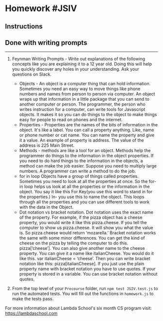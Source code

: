 # Homework #JSIV

## Instructions
## Done with writing prompts
---
1. Feynman Writing Prompts - Write out explanations of the following concepts like you are explaining it to a 12 year old.  Doing this will help you quickly discover any holes in your understanding.  Ask your questions on Slack.
		
	* Objects - An object is a computer thing that can hold information. Sometimes you need an easy way to move things like phone numbers and names from person to person via computer. An object wraps up that information in a little package that you can send to another computer or person. The programmer, the person who writes instruction for a computer, can write tools for Javascript objects. It makes it so you can do things to the object to make things easy for people to read  on phones and the internet.
	* Properties - Properties are the names of the  bits of information in the object. It's like a label. You can call a property anything. Like, name or phone number or cat name. You can name the property and give it a value. An example of property is address. The value of the address is 225 Main Street.
	* Methods - methods are like a tool for an object. Methods help the programmer do things to the information in the object properties. If you need to do hard things to the information in the objects, a method can make the job easier. Suppose you need to multiply large numbers. A programmer can write a method to do the job.
	* for in loop  Objects have a group of things called properties. Sometimes you need to look at all the properties at once. So the for-in loop helps us look at all the properties or the information in the object. You say it like this For Key(you use this word to stand in for the properties.) In- you use this to name the object. This loops through all the properties and you can use different tools to work with the data in the Object.
	* Dot notation vs bracket notation. Dot notation uses the exact name of the property. For example, if the pizza object has a cheese property, you would write it like this pizza.cheese. If you tell the computer to show us pizza.cheese. It will show you what the value is. So pizza.cheese would return ‘mozarella.’ Bracket notation works the same with some minor differences. You can get the kind of cheese on the pizza by telling the computer to do this. pizza[‘cheese’]. You can also give another name to the cheese property. You can give it a name like italianCheese. You would do it like this. var italianCheese = ‘cheese’. Then you can write bracket notation like this: pizza[italianCheese]. If you just use the plain property name with bracket notation you have to use quotes. If your property is stored in a variable. You can use bracket notation without quotes.

2. From the top level of your `Precourse` folder, run `npm test JSIV.test.js` to run the automated tests. You will fill out the functions in `homework.js` to make the tests pass.


For more information about Lambda School's six month CS program visit: https://lambdaschool.com
